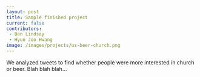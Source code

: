 ```yaml
---
layout: post
title: Sample finished project
current: false
contributors:
 - Ben Lindsay
 - Hyun Joo Hwang
image: /images/projects/us-beer-church.png
---
```


We analyzed tweets to find whether people were more interested in church or beer. Blah blah blah...

